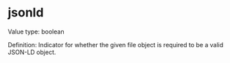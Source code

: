# jsonld

Value type: boolean

Definition: Indicator for whether the given file object is required to be a valid JSON-LD object.